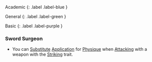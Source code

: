 Academic
{: .label .label-blue }

General
{: .label .label-green }

Basic
{: .label .label-purple }

### Sword Surgeon

- You can [Substitute](Game/Core/Terminology#Substitute) [Application](Game/Core/Intelligence#Application) for [Physique](Game/Core/Strength#Physique) when [Attacking](Game/Core/Terminology#Attack) with a weapon with the [Striking](Game/Core/Blocks/Striking) trait.
